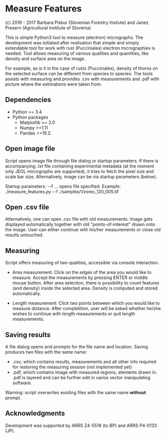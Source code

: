 # Measure Features

(c) 2016 - 2017 Barbara Piskur (Slovenian Forestry Insitute) and 
Janez Presern (Agricultural Institute of Slovenia)

This is simple Python3 tool to measure (electron) micrographs. The 
development was initiated after realisation that simple and simply 
extendable tool for work with rust (Pucciniales) electron micrographies 
is needed. Tool allows measuring of various qualities and quantities, 
like density and surface area on the image. 
 
For example, as is it in the case of rusts (Pucciniales), density of 
thorns on the selected surface can be different from species to species. 
The tools assists with measuring and provides .csv with measurements and
.pdf with picture where the estimations were taken from.

Dependencies
------------
* Python >= 3.4 
* Python packages
    * Matplotlib >= 2.0
    * Numpy >=1.11
    * Pandas >=19.2.

Open image file
---------------
Script opens image file through file dialog or startup
parameters. If there is accompanying .txt file containing 
experimental metadata (at the moment only JEOL micrographs are 
supported), it tries to fetch the pixel size and scale bar 
size. Alternatively, image can be via startup parameters (below).

Startup parameters:
--f ... opens file specified. Example:
./measure_features.py --f ./samples/Vzorec_120_005.tif

Open .csv file
--------------
Alternatively, one can open .csv file with old measurements. Image gets
displayed automatically together with old "points-of-interest" drawn onto
the image. User can either continue with his/her measurements or close 
old results untouched.

Measuring
---------
Script offers measuring of two qualities, accessible via console interaction.

* Area measurement: Click on the edges of the area you would like to 
measure. Accept the measurements by pressing ENTER or middle mouse button.
After area selection, there is possibility to count features (and density)
inside the selected area. Density is computed and stored automatically.

* Length measurement: Click two points between which you would like to 
measure distance. After completition, user will be asked whether he/she wishes
to continue with length measurements or quit length measurements.

Saving results
--------------
A file dialog opens and prompts for the file name and location. 
Saving produces two files with the same name:
* .csv, which contains results, measurements and all other info
required for restoring the measuring session (not implemented yet)
* .pdf, which contains image with measured regions, elements drawn
in. .pdf is layered and can be further edit in varios vector 
manipulating software.

Warning: script overwrites existing files with the same name **without**
prompt.

Acknowledgments 
---------------
Development was supported by ARRS Z4-5518 
(to BP) and ARRS P4-0133 (JP).
